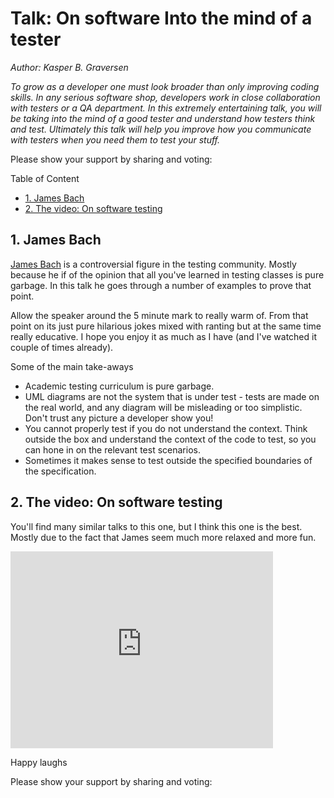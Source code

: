 ﻿# Talk: On software Into the mind of a tester
*Author: Kasper B. Graversen*
<ArticleHeaderUrls/>
<Categories Tags="Testing, Talks">
</Categories>


*To grow as a developer one must look broader than only improving coding skills. In any serious software shop, developers work in close collaboration with testers or a QA department. In this  extremely entertaining talk, you will be taking into the mind of a good tester and understand how testers think and test. Ultimately this talk will help you improve how you communicate with testers when you need them to test your stuff.*


Please show your support by sharing and voting:

<SocialShareButtons>
</SocialShareButtons>


Table of Content

   * [1. James Bach](#james-bach)
   * [2. The video: On software testing](#the-video-on-software-testing)

	 
## 1. James Bach

[James Bach](https://en.wikipedia.org/wiki/James_Marcus_Bach) is a controversial figure in the testing community. Mostly because he if of the opinion that all you've learned in testing classes is pure garbage. In this talk he goes through a number of examples to prove that point.

Allow the speaker around the 5 minute mark to really warm of. From that point on its just pure hilarious jokes mixed with ranting but at the same time really educative. I hope you enjoy it as much as I have (and I've watched it couple of times already).

Some of the main take-aways

  * Academic testing curriculum is pure garbage.
  * UML diagrams are not the system that is under test - tests are made on the real world, and any diagram will be misleading or too simplistic. Don't trust any picture a developer show you!
  * You cannot properly test if you do not understand the context. Think outside the box and understand the context of the code to test, so you can hone in on the relevant test scenarios.
  * Sometimes it makes sense to test outside the specified boundaries of the specification.
  

  
## 2. The video: On software testing


You'll find many similar talks to this one, but I think this one is the best. Mostly due to the fact that James seem much more relaxed and more fun. 

<iframe width="420" height="315" src="https://www.youtube.com/embed/ILkT_HV9DVU" frameborder="0" allowfullscreen></iframe>

Happy laughs



Please show your support by sharing and voting:
<SocialShareButtons>
</SocialShareButtons>



<br><br>
<CommentText>
</CommentText>

<br><br>
